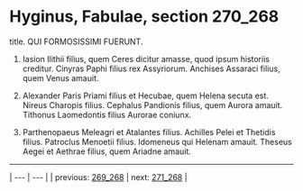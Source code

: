 # Hyginus, Fabulae, section 270_268

title. QUI FORMOSISSIMI FUERUNT.



1. Iasion Ilithii filius, quem Ceres dicitur amasse, quod ipsum historiis creditur. Cinyras Paphi filius rex Assyriorum. Anchises Assaraci filius, quem Venus amauit.



2. Alexander Paris Priami filius et Hecubae, quem Helena secuta est. Nireus Charopis filius. Cephalus Pandionis filius, quem Aurora amauit. Tithonus Laomedontis filius Aurorae coniunx.



3. Parthenopaeus Meleagri et Atalantes filius. Achilles Pelei et Thetidis filius. Patroclus Menoetii filius. Idomeneus qui Helenam amauit. Theseus Aegei et Aethrae filius, quem Ariadne amauit.



---

| --- | --- |
| previous: [269_268](../269_268/) | next: [271_268](../271_268/) |